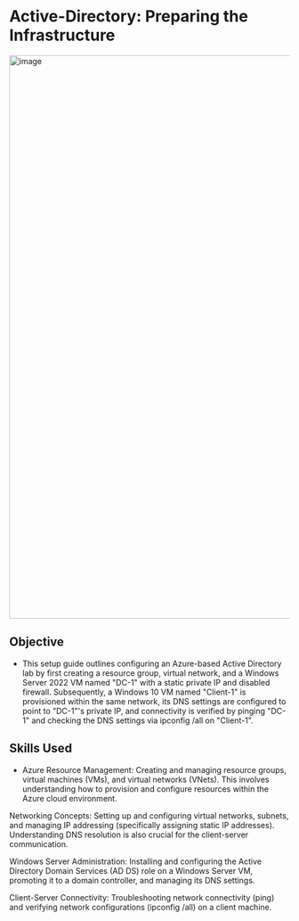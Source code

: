 # Active-Directory: Preparing the Infrastructure

<img width="1536" height="1011" alt="image" src="https://github.com/user-attachments/assets/c86da1b0-e3d1-4be0-aa8d-6f5f573a57e3" />

<h2> Objective </h2>

- This setup guide outlines configuring an Azure-based Active Directory lab by first creating a resource group, virtual network, and a Windows Server 2022 VM named "DC-1" with a static private IP and disabled firewall. Subsequently, a Windows 10 VM named "Client-1" is provisioned within the same network, its DNS settings are configured to point to "DC-1"'s private IP, and connectivity is verified by pinging "DC-1" and checking the DNS settings via ipconfig /all on "Client-1".

<h2>Skills Used</h2>

- Azure Resource Management: Creating and managing resource groups, virtual machines (VMs), and virtual networks (VNets). This involves understanding how to provision and configure resources within the Azure cloud environment.

Networking Concepts: Setting up and configuring virtual networks, subnets, and managing IP addressing (specifically assigning static IP addresses). Understanding DNS resolution is also crucial for the client-server communication.

Windows Server Administration: Installing and configuring the Active Directory Domain Services (AD DS) role on a Windows Server VM, promoting it to a domain controller, and managing its DNS settings.

Client-Server Connectivity: Troubleshooting network connectivity (ping) and verifying network configurations (ipconfig /all) on a client machine.
